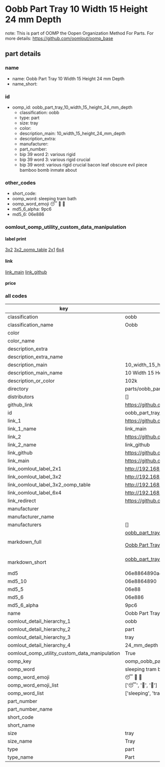 # Oobb Part Tray 10 Width 15 Height 24 mm Depth  

note: This is part of OOMP the Oopen Organization Method For Parts. For more details: https://github.com/oomlout/oomp_base

##  part details
  







### name
* name: Oobb Part Tray 10 Width 15 Height 24 mm Depth
* name_short: 
### id
* oomp_id: oobb_part_tray_10_width_15_height_24_mm_depth
  * classification: oobb
  * type: part
  * size: tray
  * color: 
  * description_main: 10_width_15_height_24_mm_depth
  * description_extra: 
  * manufacturer: 
  * part_number: 
  * bip 39 word 2: various rigid
  * bip 39 word 3: various rigid crucial
  * bip 39 word: various rigid crucial bacon leaf obscure evil piece bamboo bomb inmate about

### other_codes
* short_code: 
* oomp_word: sleeping tram bath
* oomp_word_emoji :sleeping: :tram: :bath:
* md5_6_alpha: 9pc6
* md5_6: 06e886






### oomlout_oomp_utility_custom_data_manipulation
#### label print
[3x2](http://192.168.1.245:1112/?label=oomp%209pc6)
[3x2_oomp_table](http://192.168.1.108:1112/?label=oomp%209pc6)
[2x1](http://192.168.1.242:1112/?label=oomp%209pc6)
[6x4](http://192.168.1.55:1112/?label=oomp%209pc6)    

#### link

[link_main](https://github.com/oomlout/oomlout_oomp_version_1_messy/tree/main/parts/oobb_part_tray_10_width_15_height_24_mm_depth) [link_github](https://github.com/oomlout/oomlout_oomp_version_1_messy/tree/main/parts/oobb_part_tray_10_width_15_height_24_mm_depth)                             

#### price







### all codes 
| key | value |  
| --- | --- |  
| classification | oobb |  
| classification_name | Oobb |  
| color |  |  
| color_name |  |  
| description_extra |  |  
| description_extra_name |  |  
| description_main | 10_width_15_height_24_mm_depth |  
| description_main_name | 10 Width 15 Height 24 mm Depth |  
| description_or_color | 102k |  
| directory | parts/oobb_part_tray_10_width_15_height_24_mm_depth |  
| distributors | [] |  
| github_link | https://github.com/oomlout/oomlout_oomp_part_src/tree/main/parts/oobb_part_tray_10_width_15_height_24_mm_depth |  
| id | oobb_part_tray_10_width_15_height_24_mm_depth |  
| link_1 | https://github.com/oomlout/oomlout_oomp_version_1_messy/tree/main/parts/oobb_part_tray_10_width_15_height_24_mm_depth |  
| link_1_name | link_main |  
| link_2 | https://github.com/oomlout/oomlout_oomp_version_1_messy/tree/main/parts/oobb_part_tray_10_width_15_height_24_mm_depth |  
| link_2_name | link_github |  
| link_github | https://github.com/oomlout/oomlout_oomp_version_1_messy/tree/main/parts/oobb_part_tray_10_width_15_height_24_mm_depth |  
| link_main | https://github.com/oomlout/oomlout_oomp_version_1_messy/tree/main/parts/oobb_part_tray_10_width_15_height_24_mm_depth |  
| link_oomlout_label_2x1 | http://192.168.1.242:1112/?label=oomp%209pc6 |  
| link_oomlout_label_3x2 | http://192.168.1.245:1112/?label=oomp%209pc6 |  
| link_oomlout_label_3x2_oomp_table | http://192.168.1.108:1112/?label=oomp%209pc6 |  
| link_oomlout_label_6x4 | http://192.168.1.55:1112/?label=oomp%209pc6 |  
| link_redirect | https://github.com/oomlout/oomlout_oomp_version_1_messy/tree/main/parts/oobb_part_tray_10_width_15_height_24_mm_depth |  
| manufacturer |  |  
| manufacturer_name |  |  
| manufacturers | [] |  
| markdown_full | [oobb_part_tray_10_width_15_height_24_mm_depth](none)<br>[](none)<br>[Oobb Part Tray 10 Width 15 Height 24 Mm Depth](none)<br><br> |  
| markdown_short | [oobb_part_tray_10_width_15_height_24_mm_depth](none)<br><br> |  
| md5 | 06e8864890a469be613f511468ee7f8c |  
| md5_10 | 06e8864890 |  
| md5_5 | 06e88 |  
| md5_6 | 06e886 |  
| md5_6_alpha | 9pc6 |  
| name | Oobb Part Tray 10 Width 15 Height 24 mm Depth |  
| oomlout_detail_hierarchy_1 | oobb |  
| oomlout_detail_hierarchy_2 | part |  
| oomlout_detail_hierarchy_3 | tray |  
| oomlout_detail_hierarchy_4 | 24_mm_depth |  
| oomlout_oomp_utility_custom_data_manipulation | True |  
| oomp_key | oomp_oobb_part_tray_10_width_15_height_24_mm_depth |  
| oomp_word | sleeping tram bath |  
| oomp_word_emoji | :sleeping: :tram: :bath: |  
| oomp_word_emoji_list | [':sleeping:', ':tram:', ':bath:'] |  
| oomp_word_list | ['sleeping', 'tram', 'bath'] |  
| part_number |  |  
| part_number_name |  |  
| short_code |  |  
| short_name |  |  
| size | tray |  
| size_name | Tray |  
| type | part |  
| type_name | Part |  
